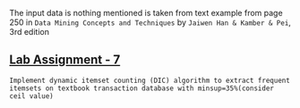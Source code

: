 The input data is nothing mentioned is taken from text example from page 250 in `Data Mining Concepts and Techniques` by `Jaiwen Han & Kamber & Pei`, 3rd edition

## [Lab Assignment - 7](./Assignment_7)

    Implement dynamic itemset counting (DIC) algorithm to extract frequent itemsets on textbook transaction database with minsup=35%(consider ceil value)